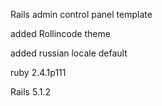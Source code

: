 Rails admin control panel template

added Rollincode theme

added russian locale default

ruby 2.4.1p111

Rails 5.1.2
